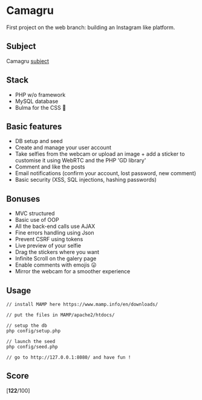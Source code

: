 # Camagru

First project on the web branch: building an Instagram like platform.

## Subject
Camagru [subject](https://github.com/bouplusbou/42-camagru/blob/master/readme_assets/camagru.en.pdf)

## Stack
- PHP w/o framework
- MySQL database
- Bulma for the CSS 💅

## Basic features
- DB setup and seed
- Create and manage your user account
- Take selfies from the webcam or upload an image + add a sticker to customise it using WebRTC and the PHP 'GD library'
- Comment and like the posts
- Email notifications (confirm your account, lost password, new comment)
- Basic security (XSS, SQL injections, hashing passwords)


## Bonuses
- MVC structured
- Basic use of OOP
- All the back-end calls use AJAX
- Fine errors handling using Json
- Prevent CSRF using tokens
- Live preview of your selfie
- Drag the stickers where you want
- Infinite Scroll on the galery page
- Enable comments with emojis 😛
- Mirror the webcam for a smoother experience

## Usage

```
// install MAMP here https://www.mamp.info/en/downloads/

// put the files in MAMP/apache2/htdocs/

// setup the db
php config/setup.php

// launch the seed
php config/seed.php

// go to http://127.0.0.1:8080/ and have fun !

```

<!-- ## Visuals
**Galery**
<p align="center">
  <img src="./readme_assets/galery.png" alt="Artsy galery" width="738">
</p>

**Cart**
<p align="center">
  <img src="./readme_assets/cart.png" alt="Artsy cart" width="738">
</p> -->

## Score
[**122**/100]